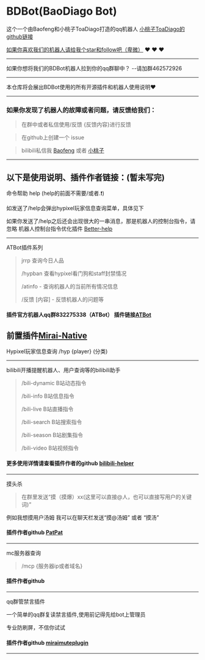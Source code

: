 # BDBot(BaoDiago Bot)

这个一个由Baofeng和小桃子ToaDiago打造的qq机器人
[小桃子ToaDiago的github链接](https://github.com/ToaDiago)

[如果你喜欢我们的机器人请给我个star和follow吧（卑微）](https://github.com/baofengqwq/BDBot) :heart: :heart: :heart: 

---

如果你想将我们的BDBot机器人拉到你的qq群聊中？
--请加群462572926

---

本仓库将会展出BDBot使用的所有开源插件和机器人使用说明:heart:

---

### 如果你发现了机器人的故障或者问题，请反馈给我们：
>在群中或者私信使用/反馈 {反馈内容}进行反馈

>在github上创建一个 issue

>bilibili私信我 [Baofeng](https://space.bilibili.com/499042573) 或者
[小桃子](https://space.bilibili.com/1976392384)

---

## 以下是使用说明、插件作者链接：(暂未写完)

命令帮助
help (help的前面不需要/或者.:heavy_exclamation_mark:)

如发送了/help会弹出hypixel玩家信息查询菜单，具体见下

如果你发送了/help之后还会出现很大的一串消息，那是机器人的控制台指令，请忽略
机器人控制台指令优化插件 [Better-help](https://github.com/YehowahLiu/better-help-mirai-plugin)

---

ATBot插件系列
>jrrp 查询今日人品
>
>/hypban 查看hypixel看门狗和staff封禁情况
>
>/atinfo - 查询机器人的当前所有情况信息
>
>/反馈 [内容] - 反馈机器人的问题等

#### 插件官方机器人qq群832275338（ATBot） 插件链接[ATBot](https://github.com/AxT-Team/ATBot)

前置插件[Mirai-Native](https://github.com/cssxsh/mirai-native)
---

Hypixel玩家信息查询
/hyp {player} (分类)



---

bilibili开播提醒机器人、用户查询等的bilibili助手

> /bili-dynamic B站动态指令
> 
> /bili-info B站信息指令
> 
> /bili-live B站直播指令
> 
> /bili-search B站搜索指令
> 
> /bili-season B站剧集指令
> 
> /bili-video B站视频指令

#### 更多使用详情请查看插件作者的github [bilibili-helper](https://github.com/cssxsh/bilibili-helper)

---

摸头杀

>在群里发送“摸（摸爆）xx(这里可以直接@人，也可以直接写用户的关键词)”

例如我想摸用户汤姆
我可以在聊天栏发送“摸@汤姆” 或者 “摸汤”

#### 插件作者github [PatPat](https://github.com/LaoLittle/PatPat)

---

mc服务器查询
>/mcp {服务器ip或者域名}

#### 插件作者github []()

---

qq群管禁言插件

一个简单的qq群复读禁言插件,使用前记得先给bot上管理员

专业防刷屏，不信你试试

#### 插件作者github [miraimuteplugin](https://github.com/JOYACEpoor/miraimuteplugin)

---


